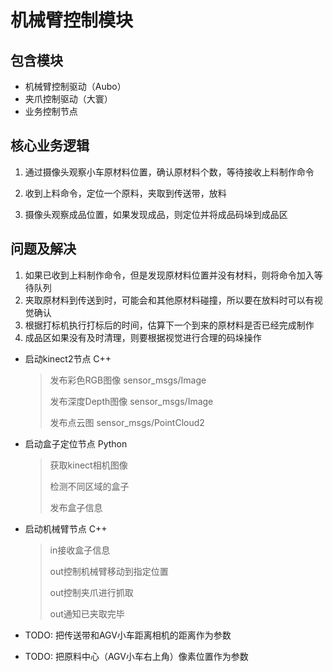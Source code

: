 # 机械臂控制模块

## 包含模块

- 机械臂控制驱动（Aubo）
- 夹爪控制驱动（大寰）
- 业务控制节点

## 核心业务逻辑

1. 通过摄像头观察小车原材料位置，确认原材料个数，等待接收上料制作命令

2. 收到上料命令，定位一个原料，夹取到传送带，放料

3. 摄像头观察成品位置，如果发现成品，则定位并将成品码垛到成品区

## 问题及解决

1. 如果已收到上料制作命令，但是发现原材料位置并没有材料，则将命令加入等待队列
2. 夹取原材料到传送到时，可能会和其他原材料碰撞，所以要在放料时可以有视觉确认
3. 根据打标机执行打标后的时间，估算下一个到来的原材料是否已经完成制作
4. 成品区如果没有及时清理，则要根据视觉进行合理的码垛操作


- 启动kinect2节点 C++

    > 发布彩色RGB图像 sensor_msgs/Image
    >
    > 发布深度Depth图像 sensor_msgs/Image
    >
    > 发布点云图 sensor_msgs/PointCloud2

- 启动盒子定位节点 Python

    > 获取kinect相机图像
    >
    > 检测不同区域的盒子
    >
    > 发布盒子信息

- 启动机械臂节点 C++

    > in接收盒子信息
    >
    > out控制机械臂移动到指定位置
    >
    > out控制夹爪进行抓取
    >
    > out通知已夹取完毕


- TODO: 把传送带和AGV小车距离相机的距离作为参数
- TODO: 把原料中心（AGV小车右上角）像素位置作为参数